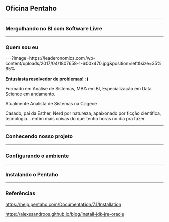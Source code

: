 ## Oficina Pentaho
___
### Mergulhando no BI com Software Livre

---
### Quem sou eu 

<div class="left">
---?image=https://leaderonomics.com/wp-content/uploads/2017/04/1807658-1-600x470.jpg&position=left&size=35% 65%
</div>

<div class="right">
<p><b>Entusiasta resolvedor de problemas! :) </b></p>
<p>Formado em Analise de Sistemas, MBA em BI, Especialização em Data Science em andamento.</p> 
<p>Atualmente Analista de Sistemas na Cagece</p>    
<p>Casado, pai da Esther, Nerd por natureza, apaixonado por ficção cientifica, tecnologia... enfim mais coisas do que tenho horas no dia pra fazer. </p>
</div>

---
### Conhecendo nosso projeto


--- 
### Configurando o ambiente


--- 
### Instalando o Pentaho

---
### Referências

https://help.pentaho.com/Documentation/7.1/Installation

https://alexssandroos.github.io/blog/install-jdk-jre-oracle
